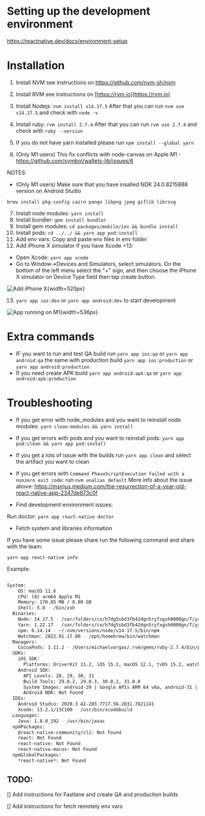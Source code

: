 # Setting up the development environment

https://reactnative.dev/docs/environment-setup

# Installation

1. Install NVM see instructions on https://github.com/nvm-sh/nvm
2. Install RVM see instructions on [https://rvm.io](https://rvm.io)
3. Install Nodejs: `nvm install v14.17.5`
   After that you can run `nvm use v14.17.5` and check with `node -v`

4. Install ruby: `rvm install 2.7.4`
   After that you can run `rvm use 2.7.4` and check with `ruby --version`
5. If you do not have yarn installed please run `npm install --global yarn`
6. (Only M1 users) This fix conflicts with node-canvas on Apple M1 - https://github.com/symbol/wallets-lib/issues/6

NOTES:

- (Only M1 users) Make sure that you have insalled NDK 24.0.8215888 version on Android Studio

`brew install pkg-config cairo pango libpng jpeg giflib librsvg`

7. Install node modules: `yarn install`
8. Install bundler: `gem install bundler`
9. Install gem modules: `cd packages/mobile/ios && bundle install`
10. Install pods: `cd ../../ && yarn app pod:install`
11. Add env vars: Copy and paste env files in env folder
12. Add iPhone X simulator if you have Xcode +13:

- Open Xcode: `yarn app xcode`
- Go to Window->Devices and Simulators, select simulators. On the bottom of the left menu select the "+" sign, and then choose the iPhone X simulator on Device Type field then tap create button.

![Add iPhone X](./screenshots/add-iphone-x.png){width=520px}

13. `yarn app ios:dev` or `yarn app android:dev` to start development

![App running on M1](./screenshots/app-running-on-m1.png){width=536px}

# Extra commands

- IF you want to run and test QA build run `yarn app ios:qa` or `yarn app android:qa` the same with production build `yarn app ios:production` or `yarn app android:production`
- If you need create APK build `yarn app android:apk:qa` or `yarn app android:apk:production`

# Troubleshooting

- If you get error with node_modules and you want to reinstall node modules: `yarn clean:modules && yarn install`
- If you get errors with pods and you want to reinstall pods: `yarn app pod:clean && yarn app pod:install`
- If you get a lots of issue with the builds run `yarn app clean` and select the artifact you want to clean
- If you get errors with `Command PhaseScriptExecution failed with a nonzero exit code`: run `nvm unalias default`
  More info about the issue above: https://msirius.medium.com/the-resurrection-of-a-year-old-react-native-app-2347de873c0f

- Find development environment issues:

Run doctor:
`yarn app react-native doctor`

- Fetch system and libraries information

If you have some issue please share run the following command and share with the team:

`yarn app react-native info`

Example:

```sh

System:
    OS: macOS 11.6
    CPU: (8) arm64 Apple M1
    Memory: 170.05 MB / 8.00 GB
    Shell: 5.8 - /bin/zsh
  Binaries:
    Node: 14.17.5 - /var/folders/cx/h7dg5sbd3fb42dgn5ryfxgxh0000gn/T/yarn--1643208875739-0.2974111481238706/node
    Yarn: 1.22.17 - /var/folders/cx/h7dg5sbd3fb42dgn5ryfxgxh0000gn/T/yarn--1643208875739-0.2974111481238706/yarn
    npm: 6.14.14 - ~/.nvm/versions/node/v14.17.5/bin/npm
    Watchman: 2022.01.17.00 - /opt/homebrew/bin/watchman
  Managers:
    CocoaPods: 1.11.2 - /Users/michaelvargas/.rvm/gems/ruby-2.7.4/bin/pod
  SDKs:
    iOS SDK:
      Platforms: DriverKit 21.2, iOS 15.2, macOS 12.1, tvOS 15.2, watchOS 8.3
    Android SDK:
      API Levels: 28, 29, 30, 31
      Build Tools: 29.0.2, 29.0.3, 30.0.2, 31.0.0
      System Images: android-29 | Google APIs ARM 64 v8a, android-31 | Google APIs ARM 64 v8a
      Android NDK: Not Found
  IDEs:
    Android Studio: 2020.3 AI-203.7717.56.2031.7621141
    Xcode: 13.2.1/13C100 - /usr/bin/xcodebuild
  Languages:
    Java: 1.8.0_292 - /usr/bin/javac
  npmPackages:
    @react-native-community/cli: Not Found
    react: Not Found
    react-native: Not Found
    react-native-macos: Not Found
  npmGlobalPackages:
    *react-native*: Not Found
```

## TODO:

[] Add instructions for Fastlane and create QA and production builds

[] Add instructions for fetch remotely env vars
